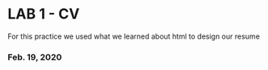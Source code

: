 <h1> LAB 1 - CV </h1>

<p> For this practice we used what we learned about html to design our resume </p>

<h3> Feb. 19, 2020 </h3>
